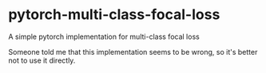 # pytorch-multi-class-focal-loss
A simple pytorch implementation for multi-class focal loss

Someone told me that this implementation seems to be wrong, so it's better not to use it directly.
